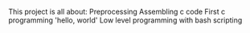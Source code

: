 This project is all about:
Preprocessing
Assembling c code
First c programming 'hello, world'
Low level programming with bash scripting
